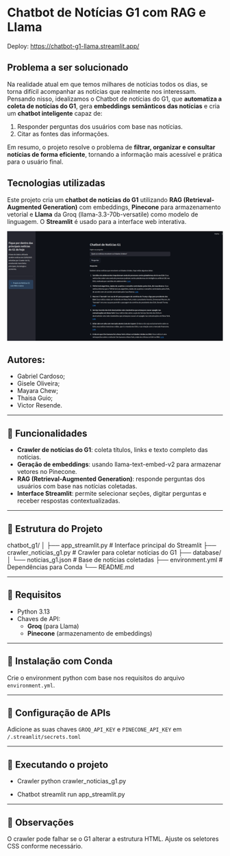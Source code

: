 # Chatbot de Notícias G1 com RAG e Llama

Deploy: https://chatbot-g1-llama.streamlit.app/

## Problema a ser solucionado

Na realidade atual em que temos milhares de notícias todos os dias, se torna difícil acompanhar as notícias que realmente nos interessam. Pensando nisso, idealizamos o Chatbot de notícias do G1, que **automatiza a coleta de notícias do G1**, gera **embeddings semânticos das notícias** e cria um **chatbot inteligente** capaz de:

1. Responder perguntas dos usuários com base nas notícias.
2. Citar as fontes das informações.

Em resumo, o projeto resolve o problema de **filtrar, organizar e consultar notícias de forma eficiente**, tornando a informação mais acessível e prática para o usuário final.

## Tecnologias utilizadas

Este projeto cria um **chatbot de notícias do G1** utilizando **RAG (Retrieval-Augmented Generation)** com embeddings, **Pinecone** para armazenamento vetorial e **Llama** da Groq (llama-3.3-70b-versatile) como modelo de linguagem. O **Streamlit** é usado para a interface web interativa.



![Demonstração 2 Chatbot](images/2_eua.png)


## Autores: 
- Gabriel Cardoso;
- Gisele Oliveira;
- Mayara Chew;
- Thaisa Guio;
- Victor Resende.

---

## 🔹 Funcionalidades

- **Crawler de notícias do G1**: coleta títulos, links e texto completo das notícias.
- **Geração de embeddings**: usando llama-text-embed-v2 para armazenar vetores no Pinecone.
- **RAG (Retrieval-Augmented Generation)**: responde perguntas dos usuários com base nas notícias coletadas.
- **Interface Streamlit**: permite selecionar seções, digitar perguntas e receber respostas contextualizadas.

---

## 🔹 Estrutura do Projeto
chatbot_g1/
│
├── app_streamlit.py # Interface principal do Streamlit
├── crawler_noticias_g1.py # Crawler para coletar notícias do G1
├── database/
│ └── noticias_g1.json # Base de notícias coletadas
├── environment.yml # Dependências para Conda
└── README.md


---

## 🔹 Requisitos

- Python 3.13
- Chaves de API:
  - **Groq** (para Llama)
  - **Pinecone** (armazenamento de embeddings)

---

## 🔹 Instalação com Conda

Crie o environment python com base nos requisitos do arquivo `environment.yml`.

---

## 🔹 Configuração de APIs

Adicione as suas chaves `GROQ_API_KEY` e `PINECONE_API_KEY` em `/.streamlit/secrets.toml`

---

## 🔹 Executando o projeto

- Crawler
python crawler_noticias_g1.py

- Chatbot
streamlit run app_streamlit.py

---

## 🔹 Observações

O crawler pode falhar se o G1 alterar a estrutura HTML. Ajuste os seletores CSS conforme necessário.
